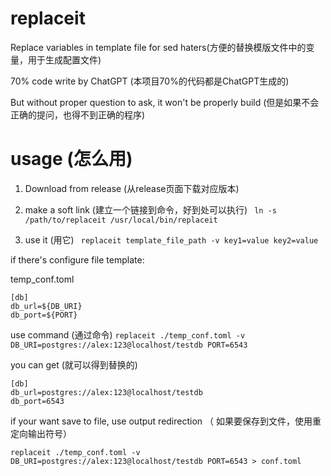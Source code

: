 # replaceit
Replace variables in template file for sed haters(方便的替换模版文件中的变量，用于生成配置文件)

70% code write by ChatGPT (本项目70%的代码都是ChatGPT生成的)

But without proper question to ask, it won't be properly build (但是如果不会正确的提问，也得不到正确的程序)

# usage (怎么用)

1. Download from release (从release页面下载对应版本)
   
2. make a soft link (建立一个链接到命令，好到处可以执行)
    ` ln -s /path/to/replaceit /usr/local/bin/replaceit`
   
3. use it (用它)
    ` replaceit template_file_path -v key1=value key2=value`

if there's configure file template:

temp_conf.toml

    [db]
    db_url=${DB_URI}
    db_port=${PORT}

use command (通过命令) `replaceit ./temp_conf.toml -v DB_URI=postgres://alex:123@localhost/testdb PORT=6543`

you can get (就可以得到替换的)

    [db]
    db_url=postgres://alex:123@localhost/testdb
    db_port=6543


if your want save to file, use output redirection （ 如果要保存到文件，使用重定向输出符号）

`replaceit ./temp_conf.toml -v DB_URI=postgres://alex:123@localhost/testdb PORT=6543 > conf.toml`